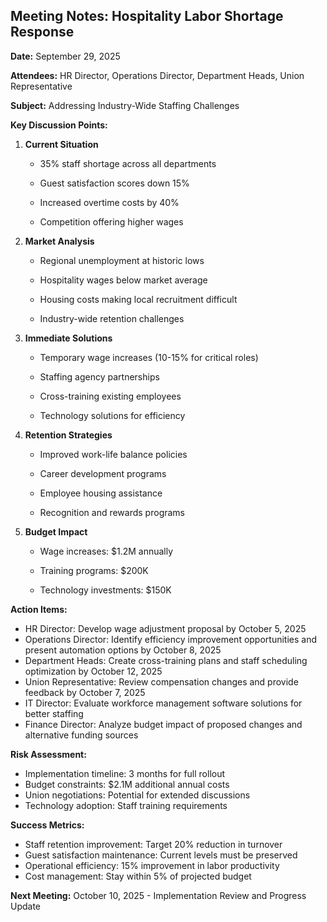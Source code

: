 ## Meeting Notes: Hospitality Labor Shortage Response

**Date:** September 29, 2025

**Attendees:** HR Director, Operations Director, Department Heads, Union Representative

**Subject:** Addressing Industry-Wide Staffing Challenges

**Key Discussion Points:**

1. **Current Situation**

   - 35% staff shortage across all departments

   - Guest satisfaction scores down 15%

   - Increased overtime costs by 40%

   - Competition offering higher wages

2. **Market Analysis**

   - Regional unemployment at historic lows

   - Hospitality wages below market average

   - Housing costs making local recruitment difficult

   - Industry-wide retention challenges

3. **Immediate Solutions**

   - Temporary wage increases (10-15% for critical roles)

   - Staffing agency partnerships

   - Cross-training existing employees

   - Technology solutions for efficiency

4. **Retention Strategies**

   - Improved work-life balance policies

   - Career development programs

   - Employee housing assistance

   - Recognition and rewards programs

5. **Budget Impact**

   - Wage increases: $1.2M annually

   - Training programs: $200K

   - Technology investments: $150K

**Action Items:**

- HR Director: Develop wage adjustment proposal by October 5, 2025
- Operations Director: Identify efficiency improvement opportunities and present automation options by October 8, 2025
- Department Heads: Create cross-training plans and staff scheduling optimization by October 12, 2025
- Union Representative: Review compensation changes and provide feedback by October 7, 2025
- IT Director: Evaluate workforce management software solutions for better staffing
- Finance Director: Analyze budget impact of proposed changes and alternative funding sources

**Risk Assessment:**
- Implementation timeline: 3 months for full rollout
- Budget constraints: $2.1M additional annual costs
- Union negotiations: Potential for extended discussions
- Technology adoption: Staff training requirements

**Success Metrics:**
- Staff retention improvement: Target 20% reduction in turnover
- Guest satisfaction maintenance: Current levels must be preserved
- Operational efficiency: 15% improvement in labor productivity
- Cost management: Stay within 5% of projected budget

**Next Meeting:** October 10, 2025 - Implementation Review and Progress Update
